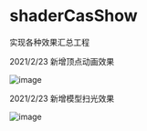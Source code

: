 # shaderCasShow
实现各种效果汇总工程

2021/2/23 新增顶点动画效果  

![image](https://github.com/TraineeDan/shaderCasShow/blob/master/image/vertexAni.gif)  

2021/2/23 新增模型扫光效果  

![image](https://github.com/TraineeDan/shaderCasShow/blob/master/image/flashEffect.gif)